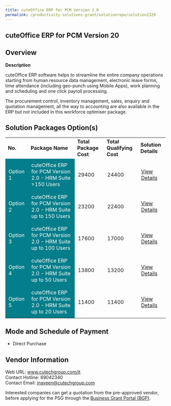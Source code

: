 ```yaml
---
title: cuteOffice ERP for PCM Version 2.0
permalink: /productivity-solutions-grant/solutionrepo/solution2329
---
```


## cuteOffice ERP for PCM Version 20

## Overview

**Description**

cuteOffice ERP software helps to streamline the entire company operations starting from human resource data management, electronic leave forms, time attendance (including geo-punch using Mobile Apps), work planning and scheduling and one click payroll processing.

The procurement control, inventory management, sales, enquiry and quotation management, all the way to accounting are also available in the ERP but not included in this workforce optimiser package.

## Solution Packages Option(s)

<table>
<tr>
<td><b>No.</b></td>
<td><b>Package Name</b></td>
<td><b>Total Package Cost</b></td>
<td><b>Total Qualifying Cost</b></td>
<td><b>Solution Details</b></td>
</tr>
<tr>
<td style='padding: 10px; background-color: #037E8A; color: #FFFFFF;'>Option 1</td>
<td style='padding: 10px; background-color: #037E8A; color: #FFFFFF;'>cuteOffice ERP for PCM Version 2.0 - HRM Suite >150 Users</td>
<td style='padding: 10px;'>29400</td>
<td style='padding: 10px;'>24400</td>
<td style='padding: 10px;'><a href='https://www.gobusiness.gov.sg/images/psg/Cutech20210212_Desensitised_Annex_3-_Part_1.pdf' target='_blank'>View Details</a></td>
</tr>
<tr>
<td style='padding: 10px; background-color: #037E8A; color: #FFFFFF;'>Option 2</td>
<td style='padding: 10px; background-color: #037E8A; color: #FFFFFF;'>cuteOffice ERP for PCM Version 2.0 - HRM Suite up to 150 Users</td>
<td style='padding: 10px;'>23200</td>
<td style='padding: 10px;'>22400</td>
<td style='padding: 10px;'><a href='https://www.gobusiness.gov.sg/images/psg/Cutech20210212_Desensitised_Annex_3-_Part_2.pdf' target='_blank'>View Details</a></td>
</tr>
<tr>
<td style='padding: 10px; background-color: #037E8A; color: #FFFFFF;'>Option 3</td>
<td style='padding: 10px; background-color: #037E8A; color: #FFFFFF;'>cuteOffice ERP for PCM Version 2.0 - HRM Suite up to 100 Users</td>
<td style='padding: 10px;'>17600</td>
<td style='padding: 10px;'>17000</td>
<td style='padding: 10px;'><a href='https://www.gobusiness.gov.sg/images/psg/Cutech20210212_Desensitised_Annex_3-_Part_3.pdf' target='_blank'>View Details</a></td>
</tr>
<tr>
<td style='padding: 10px; background-color: #037E8A; color: #FFFFFF;'>Option 4</td>
<td style='padding: 10px; background-color: #037E8A; color: #FFFFFF;'>cuteOffice ERP for PCM Version 2.0 - HRM Suite up to 50 Users</td>
<td style='padding: 10px;'>13800</td>
<td style='padding: 10px;'>13200</td>
<td style='padding: 10px;'><a href='https://www.gobusiness.gov.sg/images/psg/Cutech20210212_Desensitised_Annex_3-_Part_4.pdf' target='_blank'>View Details</a></td>
</tr>
<tr>
<td style='padding: 10px; background-color: #037E8A; color: #FFFFFF;'>Option 5</td>
<td style='padding: 10px; background-color: #037E8A; color: #FFFFFF;'>cuteOffice ERP for PCM Version 2.0 - HRM Suite up to 20 Users</td>
<td style='padding: 10px;'>11400</td>
<td style='padding: 10px;'>11400</td>
<td style='padding: 10px;'><a href='https://www.gobusiness.gov.sg/images/psg/Cutech20210212_Desensitised_Annex_3-_Part_5.pdf' target='_blank'>View Details</a></td>
</tr>
</table>

## Mode and Schedule of Payment

 - Direct Purchase

## Vendor Information

 Web URL: www.cutechgroup.com/it <br>Contact Hotline: 69042340 <br>Contact Email: jnaveen@cutechgroup.com <br>

Interested companies can get a quotation from the pre-approved vendor, before applying for the PSG through the <a href='https://www.businessgrants.gov.sg/' target='_blank' rel='noopener'>Business Grant Portal (BGP)</a>.

<script src="/jquery/resize-tables.js"></script>
